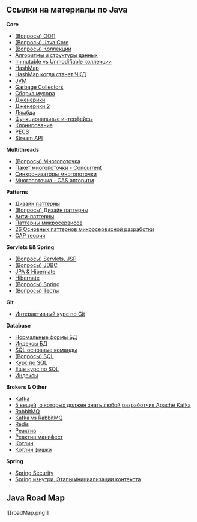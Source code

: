 ## Ссылки на материалы по Java

**Core**
- [(Вопросы) ООП](https://github.com/Shell26/Java-Developer/blob/master/oop.md#%D0%A7%D1%82%D0%BE-%D1%82%D0%B0%D0%BA%D0%BE%D0%B5-%D0%BF%D0%BE%D0%BB%D0%B8%D0%BC%D0%BE%D1%80%D1%84%D0%B8%D0%B7%D0%BC)
- [(Вопросы) Java Core](https://github.com/Shell26/Java-Developer/blob/master/core.md#%D0%A7%D0%B5%D0%BC-%D1%80%D0%B0%D0%B7%D0%BB%D0%B8%D1%87%D0%B0%D1%8E%D1%82%D1%81%D1%8F-jre-jvm-%D0%B8-jdk)
- [(Вопросы) Коллекции](https://github.com/Shell26/Java-Developer/blob/master/jcf.md)
- [Алгоритмы и структуры данных](https://habr.com/ru/articles/156361)
- [Immutable vs Unmodifiable коллекции](https://www.baeldung.com/java-collection-immutable-unmodifiable-differences)
- [HashMap](https://www.geeksforgeeks.org/java-util-hashmap-in-java-with-examples)
- [HashMap когда станет ЧКД](https://stackoverflow.com/questions/47921663/when-and-how-does-hashmap-convert-the-bucket-from-linked-list-to-red-black-trees#:~:text=When%20there%20are%20at%20least,balanced%20red%20black%20tree%20node.)
- [JVM](https://medium.com/nuances-of-programming/%D0%B0%D1%80%D1%85%D0%B8%D1%82%D0%B5%D0%BA%D1%82%D1%83%D1%80%D0%B0-%D0%B2%D0%B8%D1%80%D1%82%D1%83%D0%B0%D0%BB%D1%8C%D0%BD%D0%BE%D0%B9-%D0%BC%D0%B0%D1%88%D0%B8%D0%BD%D1%8B-java-%D0%BE%D0%B1%D1%8A%D1%8F%D1%81%D0%BD%D0%B5%D0%BD%D0%B8%D0%B5-%D0%B4%D0%BB%D1%8F-%D0%BD%D0%B0%D1%87%D0%B8%D0%BD%D0%B0%D1%8E%D1%89%D0%B8%D1%85-d9a5dc5ed5d7)
- [Garbage Collectors](https://www.baeldung.com/jvm-garbage-collectors)
- [Сборка мусора](https://habr.com/ru/companies/otus/articles/776342)
- [Дженерики](https://habr.com/ru/companies/sberbank/articles/416413/)
- [Дженерики 2](https://web.telegram.org/a/%20https://skillbox.ru/media/code/dzheneriki-v-java-dlya-tekh-kto-postarshe)
- [Лямбда](https://www.geeksforgeeks.org/lambda-expressions-java-8)
- [Функциональные интерфейсы](https://www.baeldung.com/java-8-functional-interfaces)
- [Клонирование](https://www.digitalocean.com/community/tutorials/java-clone-object-cloning-java)
- [PECS ](https://habr.com/ru/articles/559268)
- [Stream API](https://www.baeldung.com/java-8-streams)

**Multithreads**
- [(Вопросы) Многопоточка](https://github.com/Shell26/Java-Developer/blob/master/concurrency.md#%D0%A0%D0%B0%D1%81%D1%81%D0%BA%D0%B0%D0%B6%D0%B8%D1%82%D0%B5-%D0%BE-%D0%BC%D0%BE%D0%B4%D0%B5%D0%BB%D0%B8-%D0%BF%D0%B0%D0%BC%D1%8F%D1%82%D0%B8-java)
- [Пакет многопоточки - Concurrent](https://habr.com/ru/articles/187854)
- [Синхронизаторы многопоточки](https://habr.com/ru/articles/277669)
- [Многопоточка - CAS алгоритм](https://www.geeksforgeeks.org/java-program-to-implement-cas-compare-and-swap-algorithm)

**Patterns**
- [Дизайн паттерны](https://www.digitalocean.com/community/tutorials/java-design-patterns-example-tutorial)
- [(Вопросы) Дизайн паттерны](https://github.com/Shell26/Java-Developer/blob/master/patterns.md#%D0%A7%D1%82%D0%BE-%D1%82%D0%B0%D0%BA%D0%BE%D0%B5-%D1%88%D0%B0%D0%B1%D0%BB%D0%BE%D0%BD-%D0%BF%D1%80%D0%BE%D0%B5%D0%BA%D1%82%D0%B8%D1%80%D0%BE%D0%B2%D0%B0%D0%BD%D0%B8%D1%8F)
- [Анти-паттерны](https://habr.com/ru/articles/59005)
- [Паттерны микросервисов](https://medium.com/capital-one-tech/10-microservices-design-patterns-for-better-architecture-befa810ca44e)
- [26 Основных паттернов микросервисной разработки](https://cloud.vk.com/blog/26-osnovnyh-patternov-mikroservisnoj-razrabotki)
- [САР теория](https://habr.com/ru/articles/328792)


**Servlets && Spring**
- [(Вопросы) Servlets, JSP](https://github.com/Shell26/Java-Developer/blob/master/servlets.md#%D0%A7%D1%82%D0%BE-%D1%82%D0%B0%D0%BA%D0%BE%D0%B5-%D1%81%D0%B5%D1%80%D0%B2%D0%BB%D0%B5%D1%82)
- [(Вопросы) JDBC](https://github.com/Shell26/Java-Developer/blob/master/jdbc.md#%D0%A7%D1%82%D0%BE-%D1%82%D0%B0%D0%BA%D0%BE%D0%B5-orm)
- [JPA & Hibernate](https://habr.com/ru/articles/265061)
- [Hibernate](https://www.digitalocean.com/community/tutorials/hibernate-tutorial-for-beginners)
- [(Вопросы) Spring](https://github.com/Shell26/Java-Developer/blob/master/spring.md#%D0%A7%D1%82%D0%BE-%D1%82%D0%B0%D0%BA%D0%BE%D0%B5-spring)
- [(Вопросы) Тесты](https://github.com/Shell26/Java-Developer/blob/master/test.md#%D0%A7%D1%82%D0%BE-%D1%82%D0%B0%D0%BA%D0%BE%D0%B5-%D0%BC%D0%BE%D0%B4%D1%83%D0%BB%D1%8C%D0%BD%D0%BE%D0%B5-%D1%82%D0%B5%D1%81%D1%82%D0%B8%D1%80%D0%BE%D0%B2%D0%B0%D0%BD%D0%B8%D0%B5)

**Git**
- [Интерактивный курс по Git](https://learngitbranching.js.org/)

**Database**
- [Нормальные формы БД](https://www.freecodecamp.org/news/database-normalization-1nf-2nf-3nf-table-examples)
- [Индексы БД](https://www.atlassian.com/data/databases/how-does-indexing-work)
- [SQL основные команды](https://www.dbvis.com/wp-content/uploads/2024/04/SQL-Cheat-Sheet.pdf)
- [(Вопросы) SQL](https://github.com/Shell26/Java-Developer/blob/master/sql.md#%D0%A7%D1%82%D0%BE-%D1%82%D0%B0%D0%BA%D0%BE%D0%B5-sql)
- [Курс по SQL](https://learnsql.com/)
- [Еще курс по SQL](https://sql-academy.org/)
- [Индексы](https://habr.com/ru/articles/102785/)

**Brokers & Other**
- [Kafka](https://howtodoinjava.com/kafka/apache-kafka-tutorial)
- [5 вещей, о которых должен знать любой разработчик Apache Kafka](https://habr.com/ru/companies/slurm/articles/547264/)
- [RabbitMQ ](https://www.cloudamqp.com/blog/part1-rabbitmq-for-beginners-what-is-rabbitmq.html)
- [Kafka vs RabbitMQ](https://www.confluent.io/learn/rabbitmq-vs-apache-kafka/#:~:text=RabbitMQ%20and%20Apache%20Kafka%20are,quick%20message%20publishing%20and%20deletion.)
- [Redis](https://adevait.com/redis/what-is-redis)
- [Реактив](https://habr.com/ru/companies/oleg-bunin/articles/545702)
- [Реактив манифест](https://www.reactivemanifesto.org/)
- [Котлин](https://habr.com/ru/companies/otus/articles/689436)
- [Котлин фишки](https://bimlibik.github.io/tags/kotlin)

**Spring**
- [Spring Security](https://habr.com/ru/articles/203318/)
- [Spring изнутри. Этапы инициализации контекста](https://habr.com/ru/articles/222579/)


## Java Road Map

![[roadMap.png]]
